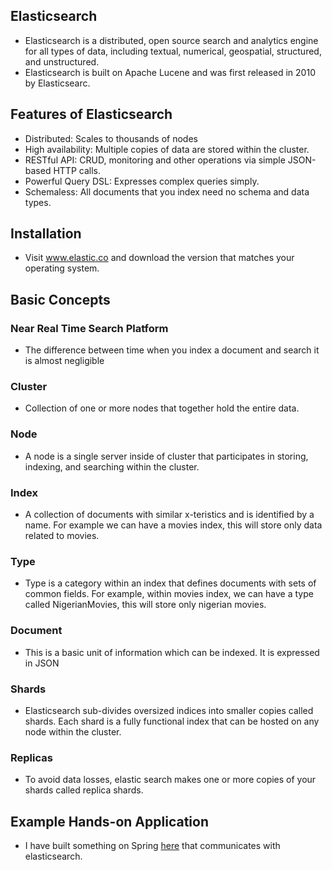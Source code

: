 ## Elasticsearch

- Elasticsearch is a distributed, open source search and analytics engine for all types of data, including textual, numerical, geospatial, structured, and unstructured.
- Elasticsearch is built on Apache Lucene and was first released in 2010 by Elasticsearc.

## Features of Elasticsearch

- Distributed: Scales to thousands of nodes
- High availability: Multiple copies of data are stored within the cluster.
- RESTful API: CRUD, monitoring and other operations via simple JSON-based HTTP calls.
- Powerful Query DSL: Expresses complex queries simply.
- Schemaless: All documents that you index need no schema and data types.

## Installation

- Visit www.elastic.co and download the version that matches your operating system.

## Basic Concepts

### Near Real Time Search Platform

- The difference between time when you index a document and search it is almost negligible

### Cluster

- Collection of one or more nodes that together hold the entire data.

### Node

- A node is a single server inside of cluster that participates in storing, indexing, and searching within the cluster.

### Index

- A collection of documents with similar x-teristics and is identified by a name. For example we can have a movies index, this will store only data related to movies.

### Type

- Type is a category within an index that defines documents with sets of common fields. For example, within movies index, we can have a type called NigerianMovies, this will store only nigerian movies.

### Document

- This is a basic unit of information which can be indexed. It is expressed in JSON

### Shards

- Elasticsearch sub-divides oversized indices into smaller copies called shards. Each shard is a fully functional index that can be hosted on any node within the cluster.

### Replicas

- To avoid data losses, elastic search makes one or more copies of your shards called replica shards.

## Example Hands-on Application

- I have built something on Spring [here](https://github.com/WalterNyeko/elasticsearch-java) that communicates with elasticsearch.
